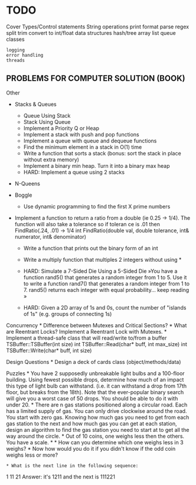 
# TODO

Cover
    Types/Control statements
    String operations
        print
        format
        parse
        regex
        split
        trim
        convert to int/float
    data structures
        hash/tree
        array
        list
        queue
    classes

    logging
    error handling
    threads

PROBLEMS FOR COMPUTER SOLUTION (BOOK)
-

Other




- Stacks & Queues
    - Queue Using Stack
    - Stack Using Queue
    - Implement a Priority Q or Heap

	* Implement a stack with push and pop functions
	* Implement a queue with queue and dequeue functions
	* Find the minimum element in a stack in O(1) time
	* Write a function that sorts a stack (bonus: sort the stack in place without extra memory)
	* Implement a binary min heap. Turn it into a binary max heap
	* HARD: Implement a queue using 2 stacks

- N-Queens
- Boggle


	* Use dynamic programming to find the first X prime numbers
* Implement a function to return a ratio from a double (ie 0.25 -> 1/4). The function will also take a tolerance so if toleran ce is .01 then FindRatio(.24, .01) -> 1/4
int FindRatio(double val, double tolerance, int& numerator, int& denominator)

	* Write a function that prints out the binary form of an int

	* Write a multiply function that multiples 2 integers without using *

	* HARD: Simulate a 7-Sided Die Using a 5-Sided Die »You have a function rand5() that generates a random integer from 1 to 5. Use it to write a function rand7() that generates a random integer from 1 to 7. rand5() returns each integer with equal probability... keep reading »

	* HARD: Given a 2D array of 1s and 0s, count the number of "islands of 1s" (e.g. groups of connecting 1s)




Concurrency
	* Difference between Mutexes and Critical Sections?
	* What are Reentrant Locks? Implement a Reentrant Lock with Mutexes.
	* Implement a thread-safe class that will read/write to/from a buffer
TSBuffer::TSBuffer(int size)
int TSBuffer::Read(char* buff, int max_size)
int TSBuffer::Write(char* buff, int size)

Design Questions
    * Design a deck of cards class (object/methods/data)

Puzzles
    * You have 2 supposedly unbreakable light bulbs and a 100-floor building. Using fewest possible drops, determine how much of an impact this type of light bulb can withstand. (i.e. it can withstand a drop from 17th floor, but breaks from the 18th).
Note that the ever-popular binary search will give you a worst case of 50 drops. You should be able to do it with under 20.
    * There are n gas stations positioned along a circular road. Each has a limited supply of gas. You can only drive clockwise around the road. You start with zero gas. Knowing how much gas you need to get from each gas station to the next and how much gas you can get at each station, design an algorithm to find the gas station you need to start at to get all the way around the circle.
    * Out of 10 coins, one weighs less then the others. You have a scale.
    *
        * How can you determine which one weighs less in 3 weighs?
        * Now how would you do it if you didn't know if the odd coin weighs less or more?

    * What is the next line in the following sequence:
1
11
21
Answer: it's 1211 and the next is 111221

